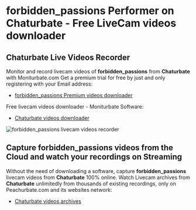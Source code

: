 # forbidden_passions Performer on Chaturbate - Free LiveCam videos downloader

## Chaturbate Live Videos Recorder

Monitor and record livecam videos of **forbidden_passions** from **Chaturbate** with Moniturbate.com
Get a premium trial for free by just and only registering with your Email address:
* [forbidden_passions Premium videos downloader](https://moniturbate.com/request-demo-licence-key.html)

Free livecam videos downloader - Moniturbate Software:
* [Chaturbate videos downloader](https://moniturbate.com/moniturbate-download-software.html)

![forbidden_passions livecam videos recorder](https://peachurnet.com/templates/moniturbate-software.png)


## Capture forbidden_passions videos from the Cloud and watch your recordings on Streaming

Without the need of downloading a software, capture **forbidden_passions** livecam videos from **Chaturbate** 100% online.
Watch Livecam archives from **Chaturbate** unlimitedly from thousands of existing recordings, only on Peachurbate.com and its websites network:
* [Chaturbate videos archives](https://peachurnet.com/)
